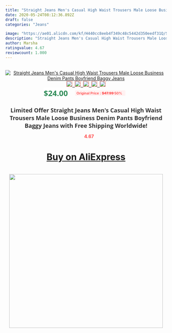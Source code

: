 ```yaml
---
title: "Straight Jeans Men's Casual High Waist Trousers Male Loose Business Denim Pants Boyfriend Baggy Jeans"
date: 2020-05-24T08:12:36.892Z
draft: false
categories: "Jeans"

image: "https://ae01.alicdn.com/kf/H440cc8eeb4f349c48c5442d350eedf31Q/Straight-Jeans-Men-s-Casual-High-Waist-Trousers-Male-Loose-Business-Denim-Pants-Boyfriend-Baggy-Jeans.jpg"
description: "Straight Jeans Men's Casual High Waist Trousers Male Loose Business Denim Pants Boyfriend Baggy Jeans"
author: Marsha
ratingvalue: 4.67
reviewcount: 1.000
---
```

<br>
<div style="text-align: center;">
<a href="https://s.click.aliexpress.com/e/_ApK4od" target="_blank" rel="nofollow noopener noreferrer"><img alt="Straight Jeans Men's Casual High Waist Trousers Male Loose Business Denim Pants Boyfriend Baggy Jeans" class="magnifier-image" src="https://ae01.alicdn.com/kf/H440cc8eeb4f349c48c5442d350eedf31Q/Straight-Jeans-Men-s-Casual-High-Waist-Trousers-Male-Loose-Business-Denim-Pants-Boyfriend-Baggy-Jeans.jpg_640x640.jpg">
<br>
<img style="border:1px solid salmon" src="https://ae01.alicdn.com/kf/H440cc8eeb4f349c48c5442d350eedf31Q/Straight-Jeans-Men-s-Casual-High-Waist-Trousers-Male-Loose-Business-Denim-Pants-Boyfriend-Baggy-Jeans.jpg_120x120.jpg">&nbsp;&nbsp;<img style="border:1px solid salmon" src="https://ae01.alicdn.com/kf/He1de39a4385e4c7cb78fe00953eca1bdX/Straight-Jeans-Men-s-Casual-High-Waist-Trousers-Male-Loose-Business-Denim-Pants-Boyfriend-Baggy-Jeans.jpg_120x120.jpg">&nbsp;&nbsp;<img style="border:1px solid salmon" src="https://ae01.alicdn.com/kf/Ha90d20632b1e49a2824f2cde3cd0ffd6X/Straight-Jeans-Men-s-Casual-High-Waist-Trousers-Male-Loose-Business-Denim-Pants-Boyfriend-Baggy-Jeans.jpg_120x120.jpg">&nbsp;&nbsp;<img style="border:1px solid salmon" src="https://ae01.alicdn.com/kf/Hc9374b7639384b319eafab8b9d02b53fd/Straight-Jeans-Men-s-Casual-High-Waist-Trousers-Male-Loose-Business-Denim-Pants-Boyfriend-Baggy-Jeans.jpg_120x120.jpg">&nbsp;&nbsp;<img style="border:1px solid salmon" src="https://ae01.alicdn.com/kf/H7e90824cb6cd42c297f1529110fc21fcl/Straight-Jeans-Men-s-Casual-High-Waist-Trousers-Male-Loose-Business-Denim-Pants-Boyfriend-Baggy-Jeans.jpg_120x120.jpg"></a></div><br0>
<div style="text-align: center;"><span style="background-color: white; border: 0px; box-sizing: border-box; color: seagreen; display: inline-block; font-family: &quot;open sans&quot; , &quot;arial&quot; , &quot;helvetica&quot; , sans-serif , &quot;heiti&quot;; font-size: 24px; font-stretch: inherit; font-weight: 700; line-height: inherit; margin: 0px 10px 0px 0px; padding: 0px; vertical-align: middle;">$24.00 </span>
<span style="background: rgb(255 , 241 , 241); border-radius: 3px; border: 0px; box-sizing: border-box; color: #ff4747; display: inline-block; font-family: inherit; font-size: 12px; font-stretch: inherit; font-style: inherit; font-variant: inherit; font-weight: 600; line-height: inherit; margin: 0px; padding: 2px 5px; transform: scale(0.9); vertical-align: middle;">Original Price : <b style="text-decoration: line-through;">$47.99 </b> 50%&nbsp;&nbsp;</span></div>
<h1 style="color: #333333; display: inline-block; font-family: &quot;open sans&quot; , &quot;arial&quot; , &quot;helvetica&quot; , sans-serif , &quot;heiti&quot;; font-size: 18px; font-stretch: inherit; font-weight: 700; text-align: center;">Limited Offer Straight Jeans Men's Casual High Waist Trousers Male Loose Business Denim Pants Boyfriend Baggy Jeans with Free Shipping Worldwide!</h1>
<div style="color: #ff4747; text-align: center;">
<img src="https://4.bp.blogspot.com/-M0ZcTcb-5uY/XleCXlxnR4I/AAAAAAAAAEc/OrjgMkXV1oMQFaCRZj5HQwOCBcu3w1FegCPcBGAYYCw/s1600/star.png" style="height: 15px;">&nbsp;<b>4.67</b></div>
<div class="button_cont" align="center"><a class="buynow_a" href="https://s.click.aliexpress.com/e/_ApK4od" target="_blank" rel="nofollow noopener noreferrer"><H1>Buy on AliExpress</H1></a></div><br>
<div class="separator" style="clear: both; text-align: center;">
<img src="https://lh3.googleusercontent.com/-pTy5HemUv9M/XlePHvY0dAI/AAAAAAAAAE4/0nX5iRUoIWY8eMW9Dpxeirr157OZliDIgCLcBGAsYHQ/s1600/badge.gif" width="480">
</div>

